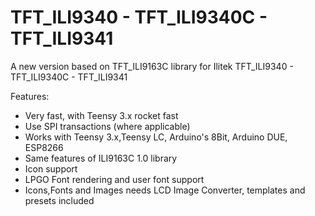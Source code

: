 TFT_ILI9340 - TFT_ILI9340C - TFT_ILI9341
============================================

A new version based on TFT_ILI9163C library for Ilitek TFT_ILI9340 - TFT_ILI9340C - TFT_ILI9341
  
  Features:
  
 - Very fast, with Teensy 3.x rocket fast
 - Use SPI transactions (where applicable)
 - Works with Teensy 3.x,Teensy LC, Arduino's 8Bit, Arduino DUE, ESP8266
 - Same features of ILI9163C 1.0 library
 - Icon support
 - LPGO Font rendering and user font support
 - Icons,Fonts and Images needs LCD Image Converter, templates and presets included
  
